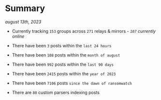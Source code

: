 
# Summary
_august 13th, 2023_

- Currently tracking `153` groups across `271` relays & mirrors - _`107` currently online_

- There have been `3` posts within the `last 24 hours`

- There have been `108` posts within the `month of august`

- There have been `992` posts within the `last 90 days`

- There have been `2415` posts within the `year of 2023`

- There have been `7106` posts `since the dawn of ransomwatch`

- There are `80` custom parsers indexing posts
